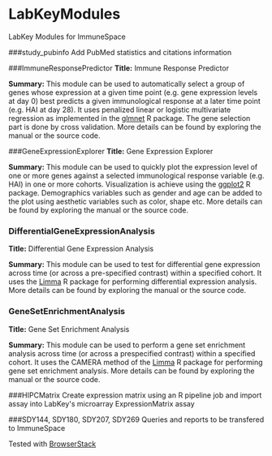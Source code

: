 LabKeyModules
=============

LabKey Modules for ImmuneSpace

###study_pubinfo
Add PubMed statistics and citations information

###ImmuneResponsePredictor
**Title:** Immune Response Predictor

**Summary:** This module can be used to automatically select a group of genes whose expression at a given time point (e.g. gene expression levels at day 0) best predicts a given immunological response at a later time point (e.g. HAI at day 28).
It uses penalized linear or logistic multivariate regression as implemented in the [glmnet](http://cran.r-project.org/web/packages/glmnet/index.html) R package. The gene selection part is done by cross validation. More details can be found by exploring the manual or the source code.

###GeneExpressionExplorer
**Title:** Gene Expression Explorer

**Summary:** This module can be used to quickly plot the expression level of one or more genes against a selected immunological response variable (e.g. HAI) in one or more cohorts. Visualization is achieve using the [ggplot2](http://cran.r-project.org/web/packages/ggplot2/index.html) R package. Demographics variables such as gender and age can be added to the plot using aesthetic variables such as color, shape etc. More details can be found by exploring the manual or the source code.

### DifferentialGeneExpressionAnalysis
**Title:** Differential Gene Expression Analysis

**Summary:** This module can be used to test for differential gene expression across time (or across a pre-specified contrast) within a specified cohort. It uses the [Limma](http://www.bioconductor.org/packages/release/bioc/html/limma.html) R package for performing differential expression analysis. More details can be found by exploring the manual or the source code. 

### GeneSetEnrichmentAnalysis
**Title:** Gene Set Enrichment Analysis

**Summary:** This module can be used to perform a gene set enrichment analysis across time (or across a prespecified contrast) within a specified cohort. It uses the CAMERA method of the [Limma](http://www.bioconductor.org/packages/release/bioc/html/limma.html) R package for performing gene set enrichment analysis. More details can be found by exploring the manual or the source code.

###HIPCMatrix
Create expression matrix using an R pipeline job and import assay into LabKey's microarray ExpressionMatrix assay

###SDY144, SDY180, SDY207, SDY269
Queries and reports to be transfered to ImmuneSpace

Tested with [BrowserStack](https://www.browserstack.com)

